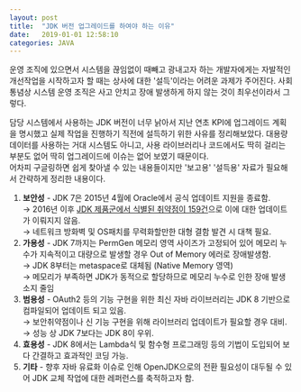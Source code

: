 ```yaml
---
layout: post
title:  "JDK 버전 업그레이드를 하여야 하는 이유"
date:   2019-01-01 12:58:10
categories: JAVA
---
```


운영 조직에 있으면서 시스템을 끊임없이 때빼고 광내고자 하는 개발자에게는 자발적인 개선작업을 시작하고자 할 때는 상사에 대한 '설득'이라는 어려운 과제가 주어진다.
사회통념상 시스템 운영 조직은 사고 안치고 장애 발생하게 하지 않는 것이 최우선이라서 그렇다.

담당 시스템에서 사용하는 JDK 버전이 너무 낡아서 지난 연초 KPI에 업그레이드 계획을 명시했고 실제 작업을 진행하기 직전에 설득하기 위한 사유를 정리해보았다. 대용량 데이터를 사용하는 거대 시스템도 아니고, 사용 라이브러리나 코드에서도 딱히 걸리는 부분도 없어 딱히 업그레이드에 이슈는 없어 보였기 때문이다.    
어차피 구글링하면 쉽게 찾아낼 수 있는 내용들이지만 '보고용' '설득용' 자료가 필요해서 간략하게 정리한 내용이다.

1. **보안성** - JDK 7은 2015년 4월에 Oracle에서 공식 업데이트 지원을 종료함.  
→ 2016년 이후 [JDK 제품군에서 식별된 취약점이 159건][1]으로 이에 대한 업데이트가 이뤄지지 않음.  
→ 네트워크 방화벽 및 OS패치를 무력화할만한 대형 결함 발견 시 대책 필요.
2. **가용성** - JDK 7까지는 PermGen 메모리 영역 사이즈가 고정되어 있어 메모리 누수가 지속적이고 대량으로 발생할 경우 Out of Memory 에러로 장애발생함.  
→ JDK 8부터는 metaspace로 대체됨 (Native Memory 영역)  
→ 메모리가 부족하면 JDK가 동적으로 할당하므로 메모리 누수로 인한 장애 발생 소지 줄임
3. **범용성** - OAuth2 등의 기능 구현을 위한 최신 자바 라이브러리는 JDK 8 기반으로 컴파일되어 업데이트 되고 있음.  
→ 보안취약점이나 신 기능 구현을 위해 라이브러리 업데이트가 필요할 경우 대비.  
→ 성능 상 JDK 7보다는 JDK 8이 우위.
4. **효용성** - JDK 8에서는 Lambda식 및 함수형 프로그래밍 등의 기법이 도입되어 보다 간결하고 효과적인 코딩 가능.  
5. **기타** - 향후 자바 유료화 이슈로 인해 OpenJDK으로의 전환 필요성이 대두될 수 있어 JDK 교체 작업에 대한 레퍼런스를 축적하고자 함.

[1]: https://www.cvedetails.com/vulnerability-list/vendor_id-93/product_id-19117/Oracle-JRE.html
